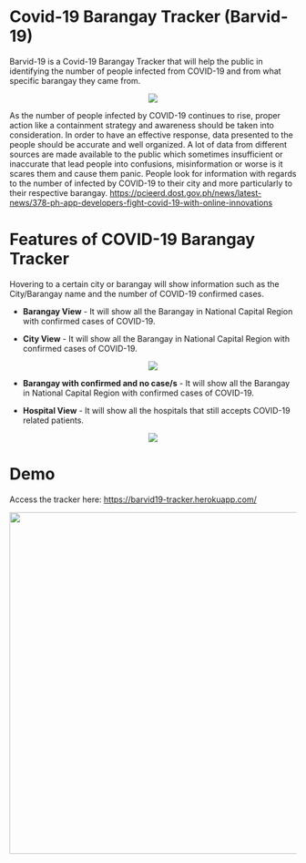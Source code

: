 # Covid-19 Barangay Tracker (Barvid-19)
Barvid-19 is a Covid-19 Barangay Tracker that will help the public in identifying the number of people infected from COVID-19 and from what specific barangay they came from. 
<p align="center">
<img src="https://i.imgur.com/5kCTkvp.png"/>
</p>

As the number of people infected by COVID-19 continues to rise, proper action
like a containment strategy and awareness should be taken into consideration. In order to
have an effective response, data presented to the people should be accurate and well
organized.
A lot of data from different sources are made available to the public which
sometimes insufficient or inaccurate that lead people into confusions, misinformation or
worse is it scares them and cause them panic. People look for information with regards
to the number of infected by COVID-19 to their city and more particularly to their
respective barangay. https://pcieerd.dost.gov.ph/news/latest-news/378-ph-app-developers-fight-covid-19-with-online-innovations


# Features of COVID-19 Barangay Tracker
Hovering to a certain city or barangay will show information such as the
City/Barangay name and the number of COVID-19 confirmed cases.

* **Barangay View** - It will show all the Barangay in National Capital Region with
confirmed cases of COVID-19.

* **City View** - It will show all the Barangay in National Capital Region with
confirmed cases of COVID-19.

<p align="center">
<img src="https://i.imgur.com/q9ppz6x.png"/>
</p>

* **Barangay with confirmed and no case/s** - It will show all the Barangay in National Capital Region with
confirmed cases of COVID-19.

* **Hospital View** - It will show all the hospitals that still accepts COVID-19 related
patients.

<p align="center">
<img src="https://i.imgur.com/loBGVTq.png"/>
</p>

# Demo
Access the tracker here: https://barvid19-tracker.herokuapp.com/
<p align="center">
<img src="https://i.imgur.com/xi7EuaD.png" height='600'/>
</p>
